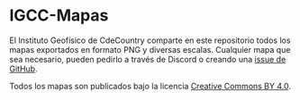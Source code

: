 # IGCC-Mapas
El Instituto Geofísico de CdeCountry comparte en este repositorio todos los mapas exportados en formato PNG y diversas escalas. Cualquier mapa que sea necesario, pueden pedirlo a través de Discord o creando una [issue de GitHub](https://github.com/MatiasMFM2001/IGCC-Mapas/issues).

Todos los mapas son publicados bajo la licencia [Creative Commons BY 4.0](https://creativecommons.org/licenses/by/4.0/deed.es_ES).
